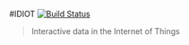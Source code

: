 #IDIOT [![Build Status](https://travis-ci.org/tenevdev/idiot.svg?branch=master)](https://travis-ci.org/tenevdev/idiot)
>Interactive data in the Internet of Things

